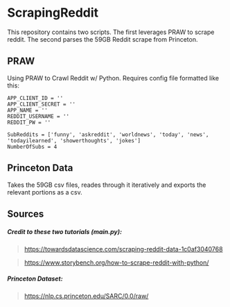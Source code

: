 # ScrapingReddit

This repository contains two scripts.  The first leverages PRAW to scrape reddit.  The second parses the 59GB Reddit scrape from Princeton.

## PRAW

Using PRAW to Crawl Reddit w/ Python.  Requires config file formatted like this:
````
APP_CLIENT_ID = ''
APP_CLIENT_SECRET = ''
APP_NAME = ''
REDDIT_USERNAME = ''
REDDIT_PW = ''

SubReddits = ['funny', 'askreddit', 'worldnews', 'today', 'news', 'todayilearned', 'showerthoughts', 'jokes']
NumberOfSubs = 4
````

## Princeton Data

Takes the 59GB csv files, reades through it iteratively and exports the relevant portions as a csv.

## Sources
##### Credit to these two tutorials (main.py):

> https://towardsdatascience.com/scraping-reddit-data-1c0af3040768

> https://www.storybench.org/how-to-scrape-reddit-with-python/

##### Princeton Dataset:

> https://nlp.cs.princeton.edu/SARC/0.0/raw/
